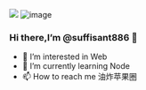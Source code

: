 ![](https://github-readme-stats.vercel.app/api?username=suffisant886&show_icons=true&theme=tokyonight) 
![image](https://gimg2.baidu.com/image_search/src=http%3A%2F%2Fhbimg.b0.upaiyun.com%2Fc71f2244f82c63d98ee2b72f1cfa889865d09ff05e31-1zo4uU_fw658&refer=http%3A%2F%2Fhbimg.b0.upaiyun.com&app=2002&size=f9999,10000&q=a80&n=0&g=0n&fmt=auto?sec=1654874639&t=f9e51a54203cbe2376225f1b42b352dd)
### Hi there,I’m @suffisant886 👋

- 👀 I’m interested in Web
- 🌱 I’m currently learning Node
- 📫 How to reach me 油炸苹果圈
<!---
suffisant886/suffisant886 is a ✨ special ✨ repository because its `README.md` (this file) appears on your GitHub profile.
You can click the Preview link to take a look at your changes.
--->
